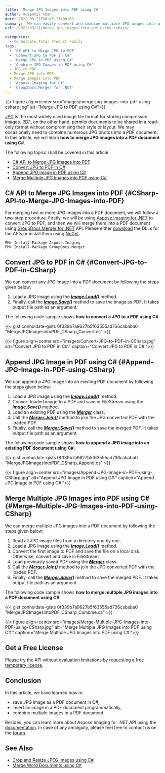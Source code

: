 ```yaml
---
title: 'Merge JPG Images into PDF using C#'
author: Muzammil Khan
date: 2022-03-21T06:43:17+00:00
summary: 'We can easily convert and combine multiple JPG images into a single PDF document programmatically in C#. In this article, you will learn **how to merge JPG images into a PDF using C#**.'
url: /2022/03/21/merge-jpg-images-into-pdf-using-csharp/

categories:
  - Conholdate.Total Product Family
tags:
  - 'C# API to Merge JPG to PDF'
  - 'Convert JPG to PDF in C#'
  - 'Merge JPG in PDF using C#'
  - 'Combine JPG Images in PDF using C#'
  - JPG to PDF
  - Merge JPG into PDF
  - Merge Images into PDF
  - 'Aspose.Imaging for C#'
  - 'GroupDocs.Merger for .NET'
---
```


{{< figure align=center src="images/merge-jpg-images-into-pdf-using-csharp.jpg" alt="Merge JPG to PDF using C#">}}
 
[JPG][1] is the most widely used image file format for storing compressed images. [PDF][2], on the other hand, permits documents to be shared in a read-only format without compromising their style or layout. We may occasionally need to combine numerous JPG photos into a PDF document. In this article, we will learn **how to merge JPG images into a PDF document using C#**.

The following topics shall be covered in this article:

  * [C# API to Merge JPG Images into PDF][3]
  * [Convert JPG to PDF in C#][4]
  * [Append JPG Image in PDF using C#][5]
  * [Merge Multiple JPG Images into PDF using C#][6]

## C# API to Merge JPG Images into PDF {#CSharp-API-to-Merge-JPG-Images-into-PDF}

For merging two or more JPG images into a PDF document, we will follow a two-step procedure. Firstly, we will be using [Aspose.Imaging for .NET][7] to convert JPG to PDF, and then we will merge them into a PDF document using [GroupDocs.Merger for .NET][8] API. Please either [download][9] the DLLs for the APIs or install them using [NuGet][10].

```
PM> Install-Package Aspose.Imaging
PM> Install-Package GroupDocs.Merger
```

## Convert JPG to PDF in C# {#Convert-JPG-to-PDF-in-CSharp}

We can convert any JPG image into a PDF document by following the steps given below:

  1. Load a JPG image using the _**[Image.Load()][11]**_ method.
  2. Finally, call the _**[Image.Save()][12]**_  method to save the image as PDF. It takes output file path as an argument.

The following code sample shows **how to convert a JPG to a PDF using C#**.

{{< gist conholdate-gists 0f339b7a9627b5f63555ad736cababa0 "MergeJPGImagesIntoPDF_CSharp_Convert.cs" >}}

{{< figure align=center src="images/Convert-JPG-to-PDF-in-CSharp.jpg" alt="Convert JPG to PDF in C#." caption="Convert JPG to PDF in C#.">}}

## Append JPG Image in PDF using C# {#Append-JPG-Image-in-PDF-using-CSharp}

We can append a JPG image into an existing PDF document by following the steps given below:

  1. Load a JPG image using the _**[Image.Load()][11]**_ method.
  2. Convert loaded image to a PDF and save in FileStream using the _**[Image.Save()][13]**_  method.
  3. Load an existing PDF using the _**[Merger][14]**_ class.
  4. Call the _**[Merger.Join()][15]**_ method to join the JPG converted PDF with the loaded PDF.
  5. Finally, call the _**[Merger.Save()][16]**_  method to save the merged PDF. It takes output file path as an argument.

The following code sample shows **how to append a JPG image into an existing PDF document using C#**.

{{< gist conholdate-gists 0f339b7a9627b5f63555ad736cababa0 "MergeJPGImagesIntoPDF_CSharp_Append.cs" >}}

{{< figure align=center src="images/Append-JPG-Image-in-PDF-using-CSharp.jpg" alt="Append JPG Image in PDF using C#." caption="Append JPG Image in PDF using C#.">}}

## Merge Multiple JPG Images into PDF using C# {#Merge-Multiple-JPG-Images-into-PDF-using-CSharp}

We can merge multiple JPG images into a PDF document by following the steps given below:

  1. Read all JPG image files from a directory one by one.
  2. Load a JPG image using the _**[Image.Load()][11]**_ method.
  2. Convert the first image to PDF and save the file on a local disk. Otherwise, convert and save in FileStream.
  3. Load previously saved PDF using the _**[Merger][14]**_ class.
  4. Call the _**[Merger.Join()][15]**_ method to join the JPG converted PDF with the loaded PDF.
  5. Finally, call the _**[Merger.Save()][16]**_  method to save the merged PDF. It takes output file path as an argument.

The following code sample shows **how to merge multiple JPG images into a PDF document using C#**.

{{< gist conholdate-gists 0f339b7a9627b5f63555ad736cababa0 "MergeJPGImagesIntoPDF_CSharp_Combine.cs" >}}

{{< figure align=center src="images/Merge-Multiple-JPG-Images-into-PDF-using-CSharp.jpg" alt="Merge Multiple JPG Images into PDF using C#." caption="Merge Multiple JPG Images into PDF using C#.">}}

## Get a Free License

Please try the API without evaluation limitations by requesting [a free temporary license][17].

## Conclusion

In this article, we have learned how to:
  * save JPG image as a PDF document in C#;
  * insert an image in a PDF document programmatically;
  * combine multiple images in a PDF document. 
 
Besides, you can learn more about Aspose.Imaging for .NET API using the [documentation][18]. In case of any ambiguity, please feel free to contact us on the [forum][19].

## See Also

  * [Crop and Resize JPEG Images using C#][20]
  * [Merge Word Documents using C#][21]

  [1]: https://docs.fileformat.com/image/jpeg/
  [2]: https://docs.fileformat.com/pdf/
  [3]: #CSharp-API-to-Merge-JPG-Images-into-PDF
  [4]: #Convert-JPG-to-PDF-in-CSharp
  [5]: #Append-JPG-Image-in-PDF-using-CSharp
  [6]: #Merge-Multiple-JPG-Images-into-PDF-using-CSharp
  [7]: https://products.aspose.com/imaging/net/
  [8]: https://products.groupdocs.com/merger/net/
  [9]: https://downloads.aspose.com/imaging/net
  [10]: https://www.nuget.org/packages/Aspose.Imaging/
  [11]: https://apireference.aspose.com/imaging/net/aspose.imaging.image/load/methods/2
  [12]: https://apireference.aspose.com/imaging/net/aspose.imaging.image/save/methods/3
  [13]: https://apireference.aspose.com/imaging/net/aspose.imaging.datastreamsupporter/save/methods/1
  [14]: https://apireference.groupdocs.com/merger/net/groupdocs.merger/merger
  [15]: https://apireference.groupdocs.com/merger/net/groupdocs.merger/merger/methods/join
  [16]: https://apireference.groupdocs.com/merger/net/groupdocs.merger.merger/save/methods/1
  [17]: https://purchase.conholdate.com/temporary-license
  [18]: https://docs.aspose.com/imaging/net/
  [19]: https://forum.aspose.com/c/imaging/14
  [20]: https://blog.conholdate.com/2022/01/05/crop-and-resize-jpeg-images-using-csharp/
  [21]: https://blog.conholdate.com/2021/11/19/merge-word-documents-using-csharp/